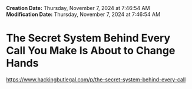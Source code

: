 <div><b>Creation Date:</b> Thursday, November 7, 2024 at 7:46:54 AM<br></div>
<div><b>Modification Date:</b> Thursday, November 7, 2024 at 7:46:54 AM<br></div>
<div><h1>The Secret System Behind Every Call You Make Is About to Change Hands</h1></div>
<div><a href=https://www.hackingbutlegal.com/p/the-secret-system-behind-every-call>https://www.hackingbutlegal.com/p/the-secret-system-behind-every-call</a><br></div>

